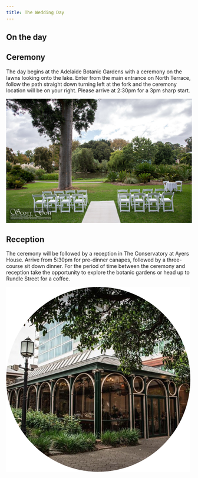 ```yaml
---
title: The Wedding Day
---
```


<div class="col-lg-12 text-center">
	<h2 class="section-heading text-uppercase">On the day</h2>
</div>

## Ceremony
The day begins at the Adelaide Botanic Gardens with a ceremony on the lawns looking onto the lake. Enter from the main entrance on North Terrace, follow the path straight down turning left at the fork and the ceremony location will be on your right. Please arrive at 2:30pm for a 3pm sharp start.

![Ceremony](assets/img/ceremony.jpg)

## Reception

The ceremony will be followed by a reception in The Conservatory at Ayers House. Arrive from 5:30pm for pre-dinner canapes, followed by a three-course sit down dinner. For the period of time between the ceremony and reception take the opportunity to explore the botanic gardens or head up to Rundle Street for a coffee.

![Reception](assets/img/reception.png)

